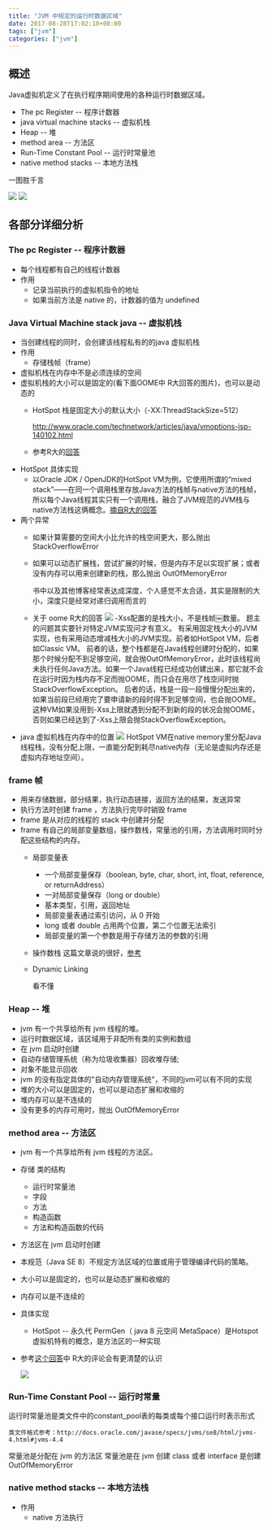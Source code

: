 ```yaml
---
title: "JVM 中规定的运行时数据区域"
date: 2017-08-28T17:02:18+08:00
tags: ["jvm"]
categories: ["jvm"]
---
```


## 概述

Java虚拟机定义了在执行程序期间使用的各种运行时数据区域。

* The pc Register -- 程序计数器
* java virtual machine stacks -- 虚拟机栈
* Heap -- 堆
* method area -- 方法区
* Run-Time Constant Pool -- 运行时常量池
* native method stacks -- 本地方法栈

一图胜千言

![](http://ww1.sinaimg.cn/large/9ce9f97aly1fizklxpy51j209e0agdfz.jpg)
![](http://ww1.sinaimg.cn/large/9ce9f97aly1fizkftkgllj20or0g3q3h.jpg)

## 各部分详细分析
### The pc Register -- 程序计数器

* 每个线程都有自己的线程计数器
* 作用
  * 记录当前执行的虚拟机指令的地址
  * 如果当前方法是 native 的，计数器的值为 undefined

### Java Virtual Machine stack java -- 虚拟机栈
* 当创建线程的同时，会创建该线程私有的的java 虚拟机栈
* 作用
  * 存储栈帧（frame）
* 虚拟机栈在内存中不是必须连续的空间
* 虚拟机栈的大小可以是固定的(看下面OOME中 R大回答的图片)，也可以是动态的
  * HotSpot 栈是固定大小的默认大小（-XX:ThreadStackSize=512）

      http://www.oracle.com/technetwork/articles/java/vmoptions-jsp-140102.html
  * 参考R大的[回答](https://www.zhihu.com/question/27844575/answer/38370294)
* HotSpot 具体实现
  * 以Oracle JDK / OpenJDK的HotSpot VM为例，它使用所谓的“mixed stack”——在同一个调用栈里存放Java方法的栈帧与native方法的栈帧，所以每个Java线程其实只有一个调用栈，融合了JVM规范的JVM栈与native方法栈这俩概念。[摘自R大的回答](https://www.zhihu.com/question/29833675/answer/82661572)
* 两个异常
  * 如果计算需要的空间大小比允许的栈空间更大，那么抛出 StackOverflowError
  * 如果可以动态扩展栈，尝试扩展的时候，但是内存不足以实现扩展；或者没有内存可以用来创建新的栈，那么抛出 OutOfMemoryError
      
      书中以及其他博客经常表达成深度，个人感觉不太合适，其实是限制的大小，深度只是经常对递归调用而言的
  * 关于 oome R大的回答
      ![](http://ww1.sinaimg.cn/large/9ce9f97aly1fiylemchg4j20my0c2jun.jpg)
      -Xss配置的是栈大小，不是栈帧￼数量。
题主的问题其实要针对特定JVM实现问才有意义。
有采用固定栈大小的JVM实现，也有采用动态增减栈大小的JVM实现。前者如HotSpot VM，后者如Classic VM。
前者的话，整个栈都是在Java线程创建时分配的，如果那个时候分配不到足够空间，就会抛OutOfMemoryError，此时该线程尚未执行任何Java方法。如果一个Java线程已经成功创建出来，那它就不会在运行时因为栈内存不足而抛OOME，而只会在用尽了栈空间时抛StackOverflowException。
后者的话，栈是一段一段慢慢分配出来的，如果当前段已经用完了要申请新的段时得不到足够空间，也会抛OOME。这种VM如果没用到-Xss上限就遇到分配不到新的段的状况会抛OOME，否则如果已经达到了-Xss上限会抛StackOverflowException。
​
* java 虚拟机栈在内存中的位置
    ![](http://ww1.sinaimg.cn/large/9ce9f97aly1fiylfver7sj20n40bswhk.jpg)
HotSpot VM在native memory里分配Java线程栈，没有分配上限，一直能分配到耗尽native内存（无论是虚拟内存还是虚拟内存地址空间）。​

### frame 帧
* 用来存储数据，部分结果，执行动态链接，返回方法的结果，发送异常
* 执行方法时创建 frame ，方法执行完毕时销毁 frame
* frame 是从对应的线程的 stack 中创建并分配
* frame 有自己的局部变量数组，操作数栈，常量池的引用，方法调用时同时分配这些结构的内存。
  * 局部变量表
    * 一个局部变量保存（boolean, byte, char, short, int, float, reference, or returnAddress）
    * 一对局部变量保存（long or double）
    * 基本类型，引用，返回地址
    * 局部变量表通过索引访问，从 0 开始
    * long 或者 double 占用两个位置，第二个位置无法索引
    * 局部变量的第一个参数是用于存储方法的参数的引用
  * 操作数栈
    这篇文章说的很好，[参考](http://wangwengcn.iteye.com/blog/1622195)

  * Dynamic Linking
       
       看不懂
### Heap -- 堆
* jvm 有一个共享给所有 jvm 线程的堆。
* 运行时数据区域，该区域用于非配所有类的实例和数组
* 在 jvm 启动时创建
* 自动存储管理系统（称为垃圾收集器）回收堆存储;
* 对象不能显示回收
* jvm 的没有指定具体的"自动内存管理系统"，不同的jvm可以有不同的实现
* 堆的大小可以是固定的，也可以是动态扩展和收缩的
* 堆内存可以是不连续的
* 没有更多的内存可用时，抛出 OutOfMemoryError 

### method area -- 方法区
* jvm 有一个共享给所有 jvm 线程的方法区。
* 存储 类的结构
  * 运行时常量池
  * 字段
  * 方法
  * 构造函数
  * 方法和构造函数的代码
* 方法区在 jvm 启动时创建
* 本规范（Java SE 8）不规定方法区域的位置或用于管理编译代码的策略。
* 大小可以是固定的，也可以是动态扩展和收缩的
* 内存可以是不连续的
* 具体实现
  * HotSpot -- 永久代 PermGen（ java 8 元空间 MetaSpace）是Hotspot虚拟机特有的概念，是方法区的一种实现
* 参考[这个回答](https://www.zhihu.com/question/49044988/answer/113961406)中 R大的评论会有更清楚的认识

    ![](http://ww1.sinaimg.cn/large/9ce9f97aly1fj0eq6kusjj20g60nx7c1.jpg)

### Run-Time Constant Pool -- 运行时常量
运行时常量池是类文件中的constant_pool表的每类或每个接口运行时表示形式

    类文件格式参考：http://docs.oracle.com/javase/specs/jvms/se8/html/jvms-4.html#jvms-4.4
常量池是分配在 jvm 的方法区
常量池是在 jvm 创建 class 或者 interface 是创建
OutOfMemoryError
### native method stacks -- 本地方法栈
* 作用
  * native 方法执行
